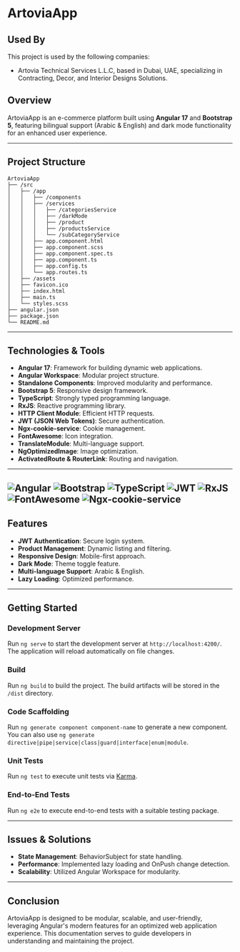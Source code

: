 # ArtoviaApp
## Used By

This project is used by the following companies:

- Artovia Technical Services L.L.C, based in Dubai, UAE, specializing in Contracting, Decor, and Interior Designs Solutions.
## Overview
ArtoviaApp is an e-commerce platform built using **Angular 17** and **Bootstrap 5**, featuring bilingual support (Arabic & English) and dark mode functionality for an enhanced user experience.

---

## Project Structure

```plaintext
ArtoviaApp
├── /src
│   ├── /app
│   │   ├── /components
│   │   ├── /services
│   │   │   ├── /categoriesService
│   │   │   ├── /darkMode
│   │   │   ├── /product
│   │   │   ├── /productsService
│   │   │   └── /subCategoryService
│   │   ├── app.component.html
│   │   ├── app.component.scss
│   │   ├── app.component.spec.ts
│   │   ├── app.component.ts
│   │   ├── app.config.ts
│   │   └── app.routes.ts
│   ├── /assets
│   ├── favicon.ico
│   ├── index.html
│   ├── main.ts
│   └── styles.scss
├── angular.json
├── package.json
└── README.md
```

---

## Technologies & Tools

- **Angular 17**: Framework for building dynamic web applications.
- **Angular Workspace**: Modular project structure.
- **Standalone Components**: Improved modularity and performance.
- **Bootstrap 5**: Responsive design framework.
- **TypeScript**: Strongly typed programming language.
- **RxJS**: Reactive programming library.
- **HTTP Client Module**: Efficient HTTP requests.
- **JWT (JSON Web Tokens)**: Secure authentication.
- **Ngx-cookie-service**: Cookie management.
- **FontAwesome**: Icon integration.
- **TranslateModule**: Multi-language support.
- **NgOptimizedImage**: Image optimization.
- **ActivatedRoute & RouterLink**: Routing and navigation.
---
![Angular](https://img.shields.io/badge/Angular-17.3.11-red?style=for-the-badge&logo=angular&logoColor=white)
![Bootstrap](https://img.shields.io/badge/Bootstrap-5-blueviolet?style=for-the-badge&logo=bootstrap&logoColor=white)
![TypeScript](https://img.shields.io/badge/TypeScript-4.8.4-blue?style=for-the-badge&logo=typescript&logoColor=white)
![JWT](https://img.shields.io/badge/JWT-black?style=for-the-badge&logo=jsonwebtokens&logoColor=white)
![RxJS](https://img.shields.io/badge/RxJS-red?style=for-the-badge&logo=reactivex&logoColor=white)
![FontAwesome](https://img.shields.io/badge/FontAwesome-339AF0?style=for-the-badge&logo=fontawesome&logoColor=white)
![Ngx-cookie-service](https://img.shields.io/badge/Ngx--cookie--service-lightgrey?style=for-the-badge)
---

## Features

- **JWT Authentication**: Secure login system.
- **Product Management**: Dynamic listing and filtering.
- **Responsive Design**: Mobile-first approach.
- **Dark Mode**: Theme toggle feature.
- **Multi-language Support**: Arabic & English.
- **Lazy Loading**: Optimized performance.

---

## Getting Started

### Development Server
Run `ng serve` to start the development server at `http://localhost:4200/`. The application will reload automatically on file changes.

### Build
Run `ng build` to build the project. The build artifacts will be stored in the `/dist` directory.

### Code Scaffolding
Run `ng generate component component-name` to generate a new component. You can also use `ng generate directive|pipe|service|class|guard|interface|enum|module`.

### Unit Tests
Run `ng test` to execute unit tests via [Karma](https://karma-runner.github.io).

### End-to-End Tests
Run `ng e2e` to execute end-to-end tests with a suitable testing package.

---

## Issues & Solutions

- **State Management**: BehaviorSubject for state handling.
- **Performance**: Implemented lazy loading and OnPush change detection.
- **Scalability**: Utilized Angular Workspace for modularity.

---

## Conclusion
ArtoviaApp is designed to be modular, scalable, and user-friendly, leveraging Angular's modern features for an optimized web application experience. This documentation serves to guide developers in understanding and maintaining the project.

